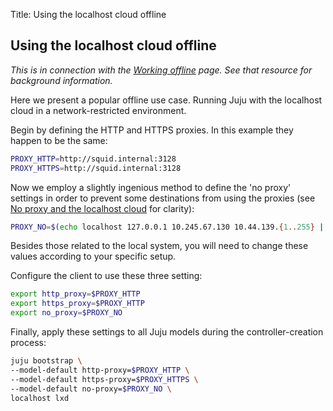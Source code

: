 Title: Using the localhost cloud offline

## Using the localhost cloud offline

*This is in connection with the [Working offline][charms-offline] page. See
that resource for background information.*

Here we present a popular offline use case. Running Juju with the localhost
cloud in a network-restricted environment.

Begin by defining the HTTP and HTTPS proxies. In this example they happen to be
the same:

```bash
PROXY_HTTP=http://squid.internal:3128
PROXY_HTTPS=http://squid.internal:3128
```

Now we employ a slightly ingenious method to define the 'no proxy' settings in
order to prevent some destinations from using the proxies (see
[No proxy and the localhost cloud][anchor__no-proxy-and-the-localhost-cloud]
for clarity):

```bash
PROXY_NO=$(echo localhost 127.0.0.1 10.245.67.130 10.44.139.{1..255} | sed 's/ /,/g')
```

Besides those related to the local system, you will need to change these values
according to your specific setup.

Configure the client to use these three setting:

```bash
export http_proxy=$PROXY_HTTP
export https_proxy=$PROXY_HTTP
export no_proxy=$PROXY_NO
```

Finally, apply these settings to all Juju models during the controller-creation
process:

```bash
juju bootstrap \
--model-default http-proxy=$PROXY_HTTP \
--model-default https-proxy=$PROXY_HTTPS \
--model-default no-proxy=$PROXY_NO \
localhost lxd
```


<!-- LINKS -->

[charms-offline]: ./charms-offline.html
[anchor__no-proxy-and-the-localhost-cloud]: ./charms-offline-strategies.html#no-proxy-and-the-localhost-cloud
